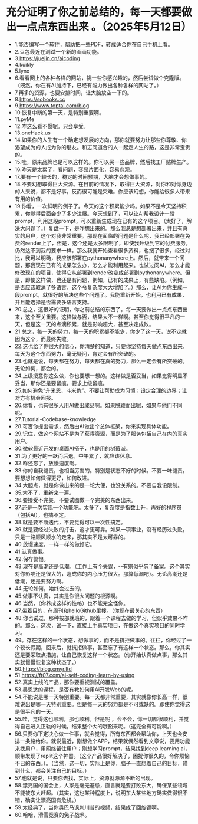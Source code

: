 # 充分证明了你之前总结的，每一天都要做出一点点东西出来 。（2025年5月12日） 

- 1.能否编写一个软件，帮助把一些PDF，转成适合你在自己手机上看。
- 2.豆包最近在测试一个新的画画功能。
- 3.https://juejin.cn/aicoding
- 4.kuikly
- 5.lynx
- 6.看看网上的各种各样的网站，挑一些你感兴趣的，然后尝试做个克隆版。（既然，你在有AI加持下，已经有能力做出各种各样的网站了。）
- 7.再多的资源，也要安排时间，让大脑放空一下的。
- 8.https://sobooks.cc
- 9.https://www.toptal.com/blog
- 10.恢复中断的第一天，是特别重要啊。
- 11.pyMe
- 12.咋这么看不惯呢。只会享受。
- 13.oneHack.us
- 14.如果你的人生有一个确定想发展的方向，那你就要努力让那些你尊敬、你渴望成为的人成为你的朋友。和志同道合的人一起走人生的路，这是非常宝贵的。
- 15.哇，原来品牌也是可以这样的。你可以买一些品牌，然后找工厂贴牌生产。
- 16.昨天是太累了，看问题，容易片面化，容易悲观。
- 17.要有一个较长的，稳定的时间预期，大脑才会想做事的。
- 18.不要幻想取得巨大资源。在目前的情况下，取得巨大资源，对你和对你身边的人来说，都不是好事，反而很可能是灾难。你应该幻想，你能给很多人带来有用的价值。
- 19.你看，一次鲜明的例子了。今天的这个积累能少吗。如果不是今天坚持积累，你觉得后面会少了多少进展。今天想到了，可以让AI帮我设计一段prompt，利用这段prompt，可以重新生成现在已有的这个项目。（太好了，解决大问题了。）复盘一下，是咋想出来的。那么我总是想部署出来，并且有真实的用户，这个对我非常重要。那现在面临的问题是什么呢，我已经部署在免费的render上了，但是，这个还是太多限制了，即使我升级到它的付费服务，仍然达不到我的要求一样。那么我就开始查看很多资料，也搜了很多。经过对比，我可以明确，我应该部署在pythonanywhere上。然后，就带来一个问题，那我现在已有的成果怎么办，怎么才能利用起来。也试过问AI，怎么才能修改现在的项目，使得它从部署到render改变成部署到pythonanywhere。但是，即使这样做，也还是有问题，例如，已有的成果上，有些缺陷。（例如，是否应该取消了多语言，这个令复杂度大大增加了。）那么，让AI为你生成一段prompt，就很好的解决这些个问题了。我能重新开始，也利用已有成果，并且能选择是否需要多语言支持。
- 20.总之，这很好的证明，你之前总结的东西了。每一天要做出一点点东西出来，这个至关重要。这样做与否，结果大不一样啊。甚至你觉得很平凡的一天，但是这一天的点滴积累，就是影响超大，甚至决定成败。
- 21.总之，每一天的努力，每一天的积累都不能少，你少了这一天，说不定就因为这个，而最终失败。
- 22.这也给了你很大的信心，你清楚的知道，只要你坚持每天做点东西出来，每天为这个东西努力，毫无疑问，肯定会有所突破的。
- 23.也就是说，每天都在努力，每天都在真的努力，那么一定会有所突破的。无论如何，都会的。
- 24.上级授意你这么做，你也要想一想的。这样做是否妥当，如果觉得明显不妥当，那你还是要留痕。要求上级留痕。
- 25.如何避免“升米恩，斗米仇”。不要让帮助成为习惯；设定合理的边界；让对方有机会回报。
- 26.你看，也有很多人用AI做出成品啊。如果脱颖而出呢，如果与他们不同呢。
- 27.Tutorial-Codebase-knowledge
- 28.可否你提出需求，然后由AI做出个总体框架，你来实现具体功能。
- 29.记住，做这个网站不是为了获得资源，而是为了服务包括自己在内的真实用户。
- 30.微软最近开发的桌面AI搭子，也是用的树莓派。
- 31.为了更好的一跃而后退。中午累了，就应该休息。
- 32.咋还忘了，放慢速度啊。
- 33.你的自我谴责，也相当厉害的。特别是状态不好的时候。不要一味谴责，要想想如何做得更好，如何改进。
- 34.大胆点，就是你做出来的是一坨大便，也没关系的。不要自我设限制。
- 35.大不了，重新来一遍。
- 36.要接受不完美，不要试图做一个完美的东西出来。
- 37.还是一次实现一个功能吧。太多了，复杂度是指数上升，再好的程序员（包括AI），也搞不定。
- 38.就是要不断迭代，不要觉得可以一次性搞定。
- 39.就是要经过失败的打击，这才更可靠。如果一项事业，没有经历过失败，只是一路顺风顺水的走来，那其实不是太可靠的。
- 40.放慢速度，一样一样的做好它。
- 41.认真做事。
- 42.保存警惕。
- 43.现在是高潮还是低潮。（工作上有个失误，--有宗似乎忘了备案。这个其实对你影响还是很大的，造成你的内心压力很大。那算低潮吧）。无论高潮还是低潮，还是要努力啊。
- 44.无论如何，始终会过去的。
- 45.做事不认真，其实是你很大问题的根源啊。
- 46.当然，（你养成这样的性格）也不能完全怪你。
- 47.带着目的，在周刊和helloGithub里搜。（你现在最关心的东西）
- 48.你也试过，那种按部就班的，跟着一个课程去做的学习，但似乎效果不咋的。那么，这次，试一下，直接上手真实项目，在做这个真实项目的同时学习。
- 49。存在这样的一个状态，想做事的，而不是抗拒做事的。往往，你经过了一个较长假期，回来后，就抗拒做事，甚至忘了有这样一个状态。那么，你其实还是要采取点措施，让自己恢复这样一个状态。（你开始认真做点事，那么其实就慢慢恢复这种状态了。）
- 50.https://blog.cmyr.ltd
- 51.https://ft07.com/ai-self-coding-learn-by-using
- 52.真实上线的产品，那你要重视测试的覆盖。
- 53.吴恩达的课程，是否有教如何用Ai开发Web的呢。
- 54.不能说是哪一天特别重要。每一天都非常重要，其实就像你长高一样，很难说出是哪一天特别重要。但是每一天的努力都是不可或缺的。即使你觉得这是很平凡的一天。
- 55.哇，觉得这也顺利，那也顺利。但是呢 ，会不会，你一切都很顺利，并觉得自己进入正轨的时候，结果整个大的哦豁来呢。（这完全有可能啊。）
- 56.只要你下定决心做一件事，就会觉得，所有东西都会帮助你，上天也会安排一条路给你。就说最近，刚想做个APP，结果就偶然看到文章说，要用功能来找用户，用网络留住用户；刚想学习prompt，结果找到deep learning ai，顺带发现了replit这个神器。（这个产品很好解决了，困扰你很久的，令你烦恼不已的东西。）。（当然，这一切，实际上是你，脑子一直想着自己的目标，碰到什么，都会关注自己的目标。）
- 57.也就是说，只要你去找，实际上，资源就源源不断的出现。
- 58.漂亮国的国会上，人家是毫无避忌，直言就是要打败东大，确保某些领域不能被东大赶超。（其实，这也某种程度上，说明东大某些地方确实做得很不错，确实让漂亮国有危机。）
- 59.太经典了，当你奥巴马讽刺川普的视频，结果成了回旋镖啊。
- 60.哈哈，滑雪竞赛的兔子战术。

